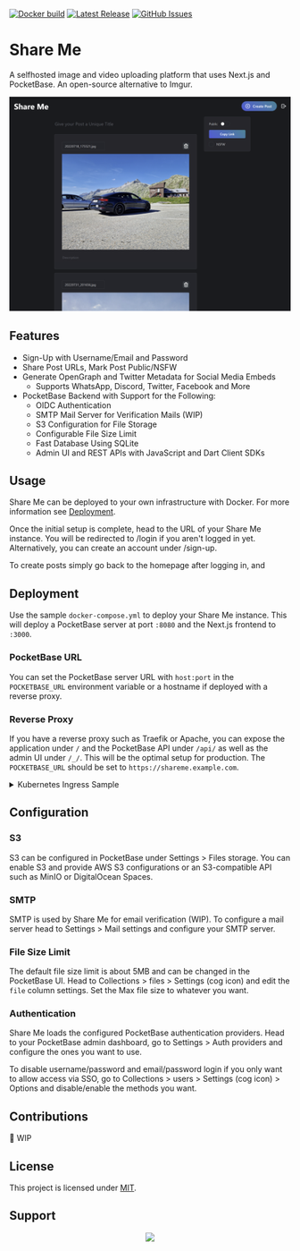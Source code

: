 [![Docker build](https://github.com/Dan6erbond/share-me/actions/workflows/main.yml/badge.svg)](https://github.com/Dan6erbond/share-me/actions/workflows/main.yml)
[![Latest Release](https://img.shields.io/github/v/release/Dan6erbond/share-me?include_prereleases)](https://github.com/Dan6erbond/share-me/releases/latest)
[![GitHub Issues](https://img.shields.io/github/issues/Dan6erbond/share-me)](https://github.com/Dan6erbond/share-me/issues?q=is%3Aissue+is%3Aopen+sort%3Aupdated-desc)

# Share Me

A selfhosted image and video uploading platform that uses Next.js and PocketBase. An open-source alternative to Imgur.

![Screenshot](./assets/screenshots/post.png)

## Features

- Sign-Up with Username/Email and Password
- Share Post URLs, Mark Post Public/NSFW
- Generate OpenGraph and Twitter Metadata for Social Media Embeds
  - Supports WhatsApp, Discord, Twitter, Facebook and More
- PocketBase Backend with Support for the Following:
  - OIDC Authentication
  - SMTP Mail Server for Verification Mails (WIP)
  - S3 Configuration for File Storage
  - Configurable File Size Limit
  - Fast Database Using SQLite
  - Admin UI and REST APIs with JavaScript and Dart Client SDKs

## Usage

Share Me can be deployed to your own infrastructure with Docker. For more information see [Deployment](#deployment).

Once the initial setup is complete, head to the URL of your Share Me instance. You will be redirected to /login if you aren't logged in yet. Alternatively, you can create an account under /sign-up.

To create posts simply go back to the homepage after logging in, and

## Deployment

Use the sample `docker-compose.yml` to deploy your Share Me instance. This will deploy a PocketBase server at port `:8080` and the Next.js frontend to `:3000`.

### PocketBase URL

You can set the PocketBase server URL with `host:port` in the `POCKETBASE_URL` environment variable or a hostname if deployed with a reverse proxy.

### Reverse Proxy

If you have a reverse proxy such as Traefik or Apache, you can expose the application under `/` and the PocketBase API under `/api/` as well as the admin UI under `/_/`. This will be the optimal setup for production. The `POCKETBASE_URL` should be set to `https://shareme.example.com`.

<details>
  <summary>Kubernetes Ingress Sample</summary>

```yml
apiVersion: networking.k8s.io/v1
kind: Ingress
metadata:
  name: share-me
spec:
  rules:
    - host: shareme.example.com
      http:
        paths:
          - backend:
              service:
                name: share-me-frontend
                port:
                  name: http
            path: /
            pathType: Prefix
          - backend:
              service:
                name: share-me-server
                port:
                  name: http
            path: /api/
            pathType: Prefix
          - backend:
              service:
                name: share-me-server
                port:
                  name: http
            path: /_/
            pathType: Prefix
```

</details>

## Configuration

### S3

S3 can be configured in PocketBase under Settings > Files storage. You can enable S3 and provide AWS S3 configurations or an S3-compatible API such as MinIO or DigitalOcean Spaces.

### SMTP

SMTP is used by Share Me for email verification (WIP). To configure a mail server head to Settings > Mail settings and configure your SMTP server.

### File Size Limit

The default file size limit is about 5MB and can be changed in the PocketBase UI. Head to Collections > files > Settings (cog icon) and edit the `file` column settings. Set the Max file size to whatever you want.

### Authentication

Share Me loads the configured PocketBase authentication providers. Head to your PocketBase admin dashboard, go to Settings > Auth providers and configure the ones you want to use.

To disable username/password and email/password login if you only want to allow access via SSO, go to Collections > users > Settings (cog icon) > Options and disable/enable the methods you want.

## Contributions

🚧 WIP

## License

This project is licensed under [MIT](./LICENSE).

## Support

<div style="display: flex; justify-content: center">
  <a href="https://www.buymeacoffee.com/dan6erbond"><img src="https://img.buymeacoffee.com/button-api/?text=Buy me a coffee&emoji=&slug=dan6erbond&button_colour=5F7FFF&font_colour=ffffff&font_family=Lato&outline_colour=000000&coffee_colour=FFDD00" /></a>
</div>
